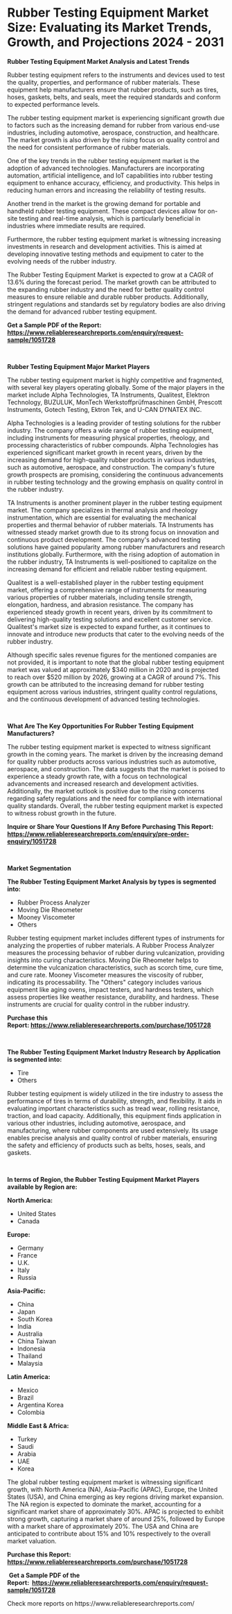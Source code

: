 <p><h1>Rubber Testing Equipment Market Size: Evaluating its Market Trends, Growth, and Projections 2024 - 2031</h1></p><p><strong>Rubber Testing Equipment Market Analysis and Latest Trends</strong></p>
<p><p>Rubber testing equipment refers to the instruments and devices used to test the quality, properties, and performance of rubber materials. These equipment help manufacturers ensure that rubber products, such as tires, hoses, gaskets, belts, and seals, meet the required standards and conform to expected performance levels.</p><p>The rubber testing equipment market is experiencing significant growth due to factors such as the increasing demand for rubber from various end-use industries, including automotive, aerospace, construction, and healthcare. The market growth is also driven by the rising focus on quality control and the need for consistent performance of rubber materials.</p><p>One of the key trends in the rubber testing equipment market is the adoption of advanced technologies. Manufacturers are incorporating automation, artificial intelligence, and IoT capabilities into rubber testing equipment to enhance accuracy, efficiency, and productivity. This helps in reducing human errors and increasing the reliability of testing results.</p><p>Another trend in the market is the growing demand for portable and handheld rubber testing equipment. These compact devices allow for on-site testing and real-time analysis, which is particularly beneficial in industries where immediate results are required.</p><p>Furthermore, the rubber testing equipment market is witnessing increasing investments in research and development activities. This is aimed at developing innovative testing methods and equipment to cater to the evolving needs of the rubber industry.</p><p>The Rubber Testing Equipment Market is expected to grow at a CAGR of 13.6% during the forecast period. The market growth can be attributed to the expanding rubber industry and the need for better quality control measures to ensure reliable and durable rubber products. Additionally, stringent regulations and standards set by regulatory bodies are also driving the demand for advanced rubber testing equipment.</p></p>
<p><strong>Get a Sample PDF of the Report:&nbsp; <a href="https://www.reliableresearchreports.com/enquiry/request-sample/1051728">https://www.reliableresearchreports.com/enquiry/request-sample/1051728</a></strong></p>
<p>&nbsp;</p>
<p><strong>Rubber Testing Equipment Major Market Players</strong></p>
<p><p>The rubber testing equipment market is highly competitive and fragmented, with several key players operating globally. Some of the major players in the market include Alpha Technologies, TA Instruments, Qualitest, Elektron Technology, BUZULUK, MonTech Werkstoffprüfmaschinen GmbH, Prescott Instruments, Gotech Testing, Ektron Tek, and U-CAN DYNATEX INC.</p><p>Alpha Technologies is a leading provider of testing solutions for the rubber industry. The company offers a wide range of rubber testing equipment, including instruments for measuring physical properties, rheology, and processing characteristics of rubber compounds. Alpha Technologies has experienced significant market growth in recent years, driven by the increasing demand for high-quality rubber products in various industries, such as automotive, aerospace, and construction. The company's future growth prospects are promising, considering the continuous advancements in rubber testing technology and the growing emphasis on quality control in the rubber industry.</p><p>TA Instruments is another prominent player in the rubber testing equipment market. The company specializes in thermal analysis and rheology instrumentation, which are essential for evaluating the mechanical properties and thermal behavior of rubber materials. TA Instruments has witnessed steady market growth due to its strong focus on innovation and continuous product development. The company's advanced testing solutions have gained popularity among rubber manufacturers and research institutions globally. Furthermore, with the rising adoption of automation in the rubber industry, TA Instruments is well-positioned to capitalize on the increasing demand for efficient and reliable rubber testing equipment.</p><p>Qualitest is a well-established player in the rubber testing equipment market, offering a comprehensive range of instruments for measuring various properties of rubber materials, including tensile strength, elongation, hardness, and abrasion resistance. The company has experienced steady growth in recent years, driven by its commitment to delivering high-quality testing solutions and excellent customer service. Qualitest's market size is expected to expand further, as it continues to innovate and introduce new products that cater to the evolving needs of the rubber industry.</p><p>Although specific sales revenue figures for the mentioned companies are not provided, it is important to note that the global rubber testing equipment market was valued at approximately $340 million in 2020 and is projected to reach over $520 million by 2026, growing at a CAGR of around 7%. This growth can be attributed to the increasing demand for rubber testing equipment across various industries, stringent quality control regulations, and the continuous development of advanced testing technologies.</p></p>
<p>&nbsp;</p>
<p><strong>What Are The Key Opportunities For Rubber Testing Equipment Manufacturers?</strong></p>
<p><p>The rubber testing equipment market is expected to witness significant growth in the coming years. The market is driven by the increasing demand for quality rubber products across various industries such as automotive, aerospace, and construction. The data suggests that the market is poised to experience a steady growth rate, with a focus on technological advancements and increased research and development activities. Additionally, the market outlook is positive due to the rising concerns regarding safety regulations and the need for compliance with international quality standards. Overall, the rubber testing equipment market is expected to witness robust growth in the future.</p></p>
<p><strong>Inquire or Share Your Questions If Any Before Purchasing This Report: <a href="https://www.reliableresearchreports.com/enquiry/pre-order-enquiry/1051728">https://www.reliableresearchreports.com/enquiry/pre-order-enquiry/1051728</a></strong></p>
<p>&nbsp;</p>
<p><strong>Market Segmentation</strong></p>
<p><strong>The Rubber Testing Equipment Market Analysis by types is segmented into:</strong></p>
<p><ul><li>Rubber Process Analyzer</li><li>Moving Die Rheometer</li><li>Mooney Viscometer</li><li>Others</li></ul></p>
<p><p>Rubber testing equipment market includes different types of instruments for analyzing the properties of rubber materials. A Rubber Process Analyzer measures the processing behavior of rubber during vulcanization, providing insights into curing characteristics. Moving Die Rheometer helps to determine the vulcanization characteristics, such as scorch time, cure time, and cure rate. Mooney Viscometer measures the viscosity of rubber, indicating its processability. The "Others" category includes various equipment like aging ovens, impact testers, and hardness testers, which assess properties like weather resistance, durability, and hardness. These instruments are crucial for quality control in the rubber industry.</p></p>
<p><strong>Purchase this Report:&nbsp;<a href="https://www.reliableresearchreports.com/purchase/1051728">https://www.reliableresearchreports.com/purchase/1051728</a></strong></p>
<p>&nbsp;</p>
<p><strong>The Rubber Testing Equipment Market Industry Research by Application is segmented into:</strong></p>
<p><ul><li>Tire</li><li>Others</li></ul></p>
<p><p>Rubber testing equipment is widely utilized in the tire industry to assess the performance of tires in terms of durability, strength, and flexibility. It aids in evaluating important characteristics such as tread wear, rolling resistance, traction, and load capacity. Additionally, this equipment finds application in various other industries, including automotive, aerospace, and manufacturing, where rubber components are used extensively. Its usage enables precise analysis and quality control of rubber materials, ensuring the safety and efficiency of products such as belts, hoses, seals, and gaskets.</p></p>
<p>&nbsp;</p>
<p><strong>In terms of Region, the Rubber Testing Equipment Market Players available by Region are:</strong></p>
<p>
    <p> <strong> North America: </strong>
        <ul>
            <li>United States</li>
            <li>Canada</li>
        </ul>
        </p> 
    <p> <strong> Europe: </strong>
        <ul>
            <li>Germany</li>
            <li>France</li>
            <li>U.K.</li>
            <li>Italy</li>
            <li>Russia</li>
        </ul>
        </p> 
    <p> <strong> Asia-Pacific: </strong>
        <ul>
            <li>China</li>
            <li>Japan</li>
            <li>South Korea</li>
            <li>India</li>
            <li>Australia</li>
            <li>China Taiwan</li>
            <li>Indonesia</li>
            <li>Thailand</li>
            <li>Malaysia</li>
        </ul>
        </p> 
    <p> <strong> Latin America: </strong>
        <ul>
            <li>Mexico</li>
            <li>Brazil</li>
            <li>Argentina Korea</li>
            <li>Colombia</li>
        </ul>
        </p> 
    <p> <strong> Middle East & Africa: </strong>
        <ul>
            <li>Turkey</li>
            <li>Saudi</li>
            <li>Arabia</li>
            <li>UAE</li>
            <li>Korea</li>
        </ul>
    </p>
    </p>
<p><p>The global rubber testing equipment market is witnessing significant growth, with North America (NA), Asia-Pacific (APAC), Europe, the United States (USA), and China emerging as key regions driving market expansion. The NA region is expected to dominate the market, accounting for a significant market share of approximately 30%. APAC is projected to exhibit strong growth, capturing a market share of around 25%, followed by Europe with a market share of approximately 20%. The USA and China are anticipated to contribute about 15% and 10% respectively to the overall market valuation.</p></p>
<p><strong>Purchase this Report: <a href="https://www.reliableresearchreports.com/purchase/1051728">https://www.reliableresearchreports.com/purchase/1051728</a></strong></p>
<p>&nbsp;<strong>Get a Sample PDF of the Report:&nbsp;&nbsp;<a href="https://www.reliableresearchreports.com/enquiry/request-sample/1051728">https://www.reliableresearchreports.com/enquiry/request-sample/1051728</a></strong></p>
<p><strong></strong></p>
<p>Check more reports on https://www.reliableresearchreports.com/</p>